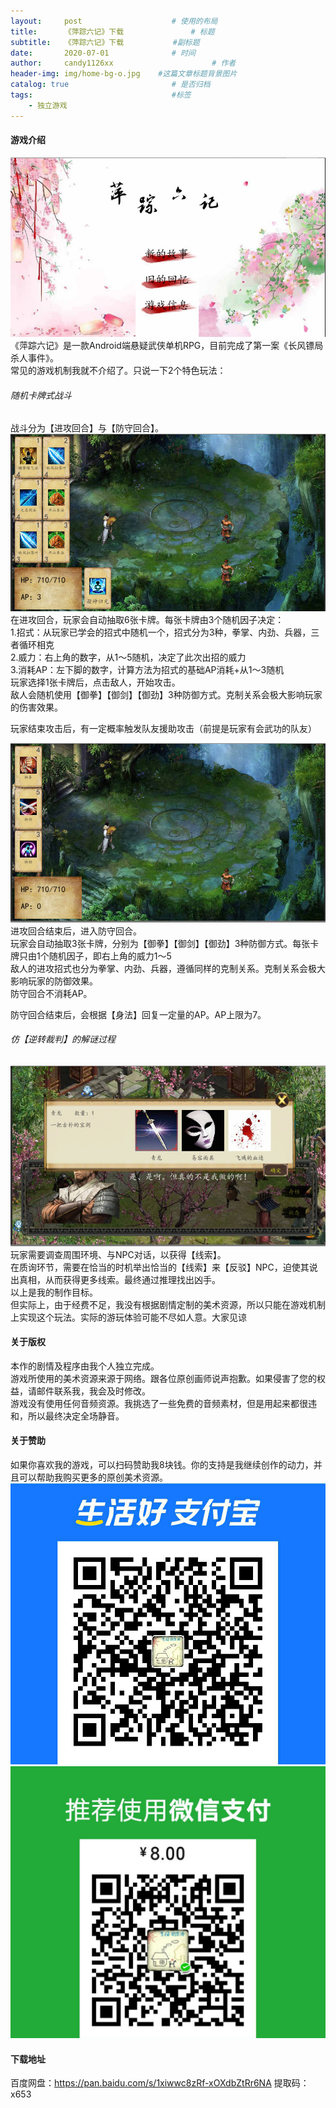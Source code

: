 ```yaml
---
layout:     post                    # 使用的布局
title:      《萍踪六记》下载               # 标题 
subtitle:   《萍踪六记》下载           #副标题
date:       2020-07-01              # 时间
author:     candy1126xx                      # 作者
header-img: img/home-bg-o.jpg    #这篇文章标题背景图片
catalog: true                       # 是否归档
tags:                               #标签
    - 独立游戏
---
```


#### 游戏介绍
![](/img/0.jpg)  
《萍踪六记》是一款Android端悬疑武侠单机RPG，目前完成了第一案《长风镖局杀人事件》。  
常见的游戏机制我就不介绍了。只说一下2个特色玩法：
###### 随机卡牌式战斗
战斗分为【进攻回合】与【防守回合】。  
![](/img/1.jpg)  
在进攻回合，玩家会自动抽取6张卡牌。每张卡牌由3个随机因子决定：  
1.招式：从玩家已学会的招式中随机一个，招式分为3种，拳掌、内劲、兵器，三者循环相克  
2.威力：右上角的数字，从1～5随机，决定了此次出招的威力  
3.消耗AP：左下脚的数字，计算方法为招式的基础AP消耗+从1～3随机  
玩家选择1张卡牌后，点击敌人，开始攻击。  
敌人会随机使用【御拳】【御剑】【御劲】3种防御方式。克制关系会极大影响玩家的伤害效果。  
  
玩家结束攻击后，有一定概率触发队友援助攻击（前提是玩家有会武功的队友）

![](/img/2.jpg)  
进攻回合结束后，进入防守回合。  
玩家会自动抽取3张卡牌，分别为【御拳】【御剑】【御劲】3种防御方式。每张卡牌只由1个随机因子，即右上角的威力1～5  
敌人的进攻招式也分为拳掌、内劲、兵器，遵循同样的克制关系。克制关系会极大影响玩家的防御效果。  
防守回合不消耗AP。

防守回合结束后，会根据【身法】回复一定量的AP。AP上限为7。

###### 仿【逆转裁判】的解谜过程
![](/img/4.jpg)  
玩家需要调查周围环境、与NPC对话，以获得【线索】。  
在质询环节，需要在恰当的时机举出恰当的【线索】来【反驳】NPC，迫使其说出真相，从而获得更多线索。最终通过推理找出凶手。  
以上是我的制作目标。  
但实际上，由于经费不足，我没有根据剧情定制的美术资源，所以只能在游戏机制上实现这个玩法。实际的游玩体验可能不尽如人意。大家见谅

#### 关于版权
本作的剧情及程序由我个人独立完成。  
游戏所使用的美术资源来源于网络。跟各位原创画师说声抱歉。如果侵害了您的权益，请邮件联系我，我会及时修改。  
游戏没有使用任何音频资源。我挑选了一些免费的音频素材，但是用起来都很违和，所以最终决定全场静音。

#### 关于赞助
如果你喜欢我的游戏，可以扫码赞助我8块钱。你的支持是我继续创作的动力，并且可以帮助我购买更多的原创美术资源。
![](/img/5.jpg)![](/img/6.jpg)  

#### 下载地址
百度网盘：https://pan.baidu.com/s/1xiwwc8zRf-xOXdbZtRr6NA 
提取码：x653
